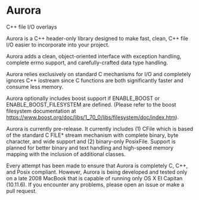 # Aurora
C++ file I/O overlays

Aurora is a C++ header-only library designed to make fast, clean, C++ file I/O easier to incorporate into your project.

Aurora adds a clean, object-oriented interface with exception handling, complete errno support, and carefully-crafted data type handling.

Aurora relies exclusively on standard C mechanisms for I/O and completely ignores C++ iostream since C functions are both significantly faster and consume less memory.

Aurora optionally includes boost support if ENABLE_BOOST or ENABLE_BOOST_FILESYSTEM are defined.  (Please refer to the boost filesystem documentation at https://www.boost.org/doc/libs/1_70_0/libs/filesystem/doc/index.htm).

Aurora is currently pre-release.  It currently includes (1) CFile which is based of the standard C FILE* stream mechanism with complete binary, byte character, and wide support and (2) binary-only PosixFile.  Support is planned for better binary and text handling and high-speed memory mapping with the inclusion of additional classes.

Every attempt has been made to ensure that Aurora is completely C, C++, and Posix compliant.  However, Aurora is being developed and tested only on a late 2008 MacBook that is capable of running only OS X El Capitan (10.11.6).  If you encounter any problems, please open an issue or make a pull request.
